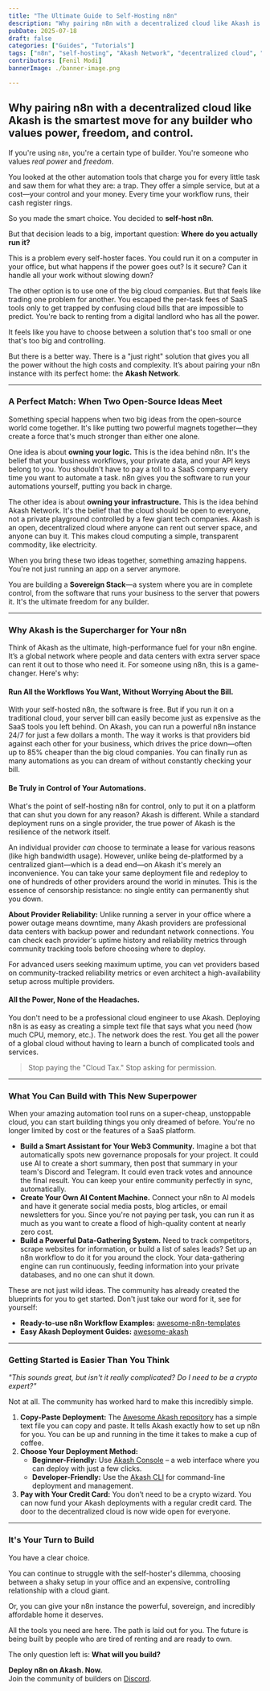 ```yaml
---
title: "The Ultimate Guide to Self-Hosting n8n"
description: "Why pairing n8n with a decentralized cloud like Akash is the smartest move for any builder who values power, freedom, and control."
pubDate: 2025-07-18
draft: false
categories: ["Guides", "Tutorials"]
tags: ["n8n", "self-hosting", "Akash Network", "decentralized cloud", "automation", "no-code"]
contributors: [Fenil Modi]
bannerImage: ./banner-image.png

---
```


## **Why pairing n8n with a decentralized cloud like Akash is the smartest move for any builder who values power, freedom, and control.**

If you're using `n8n`, you're a certain type of builder. You're someone who values *real power* and *freedom*.

You looked at the other automation tools that charge you for every little task and saw them for what they are: a trap. They offer a simple service, but at a cost—your control and your money. Every time your workflow runs, their cash register rings.

So you made the smart choice. You decided to **self-host n8n**.

But that decision leads to a big, important question: **Where do you actually run it?**

This is a problem every self-hoster faces. You could run it on a computer in your office, but what happens if the power goes out? Is it secure? Can it handle all your work without slowing down?

The other option is to use one of the big cloud companies. But that feels like trading one problem for another. You escaped the per-task fees of SaaS tools only to get trapped by confusing cloud bills that are impossible to predict. You're back to renting from a digital landlord who has all the power.

It feels like you have to choose between a solution that's too small or one that's too big and controlling.

But there is a better way. There is a "just right" solution that gives you all the power without the high costs and complexity. It’s about pairing your n8n instance with its perfect home: the **Akash Network**.

---

### **A Perfect Match: When Two Open-Source Ideas Meet**

Something special happens when two big ideas from the open-source world come together. It's like putting two powerful magnets together—they create a force that's much stronger than either one alone.

One idea is about **owning your logic.** This is the idea behind n8n. It's the belief that your business workflows, your private data, and your API keys belong to you. You shouldn't have to pay a toll to a SaaS company every time you want to automate a task. n8n gives you the software to run your automations yourself, putting you back in charge.

The other idea is about **owning your infrastructure.** This is the idea behind Akash Network. It's the belief that the cloud should be open to everyone, not a private playground controlled by a few giant tech companies. Akash is an open, decentralized cloud where anyone can rent out server space, and anyone can buy it. This makes cloud computing a simple, transparent commodity, like electricity.

When you bring these two ideas together, something amazing happens. You're not just running an app on a server anymore.

You are building a **Sovereign Stack**—a system where you are in complete control, from the software that runs your business to the server that powers it. It's the ultimate freedom for any builder.

---

### **Why Akash is the Supercharger for Your n8n**

Think of Akash as the ultimate, high-performance fuel for your n8n engine. It’s a global network where people and data centers with extra server space can rent it out to those who need it. For someone using n8n, this is a game-changer. Here's why:

#### **Run All the Workflows You Want, Without Worrying About the Bill.**

With your self-hosted n8n, the software is free. But if you run it on a traditional cloud, your server bill can easily become just as expensive as the SaaS tools you left behind. On Akash, you can run a powerful n8n instance 24/7 for just a few dollars a month. The way it works is that providers bid against each other for your business, which drives the price down—often up to 85% cheaper than the big cloud companies. You can finally run as many automations as you can dream of without constantly checking your bill.

#### **Be Truly in Control of Your Automations.**

What's the point of self-hosting n8n for control, only to put it on a platform that can shut you down for any reason? Akash is different. While a standard deployment runs on a single provider, the true power of Akash is the resilience of the network itself.

An individual provider *can* choose to terminate a lease for various reasons (like high bandwidth usage). However, unlike being de-platformed by a centralized giant—which is a dead end—on Akash it's merely an inconvenience. You can take your same deployment file and redeploy to one of hundreds of other providers around the world in minutes. This is the essence of censorship resistance: no single entity can permanently shut you down.

**About Provider Reliability:** Unlike running a server in your office where a power outage means downtime, many Akash providers are professional data centers with backup power and redundant network connections. You can check each provider's uptime history and reliability metrics through community tracking tools before choosing where to deploy.

For advanced users seeking maximum uptime, you can vet providers based on community-tracked reliability metrics or even architect a high-availability setup across multiple providers.

#### **All the Power, None of the Headaches.**

You don't need to be a professional cloud engineer to use Akash. Deploying n8n is as easy as creating a simple text file that says what you need (how much CPU, memory, etc.). The network does the rest. You get all the power of a global cloud without having to learn a bunch of complicated tools and services.

> Stop paying the "Cloud Tax." Stop asking for permission.

---

### **What You Can Build with This New Superpower**

When your amazing automation tool runs on a super-cheap, unstoppable cloud, you can start building things you only dreamed of before. You're no longer limited by cost or the features of a SaaS platform.

* **Build a Smart Assistant for Your Web3 Community.** Imagine a bot that automatically spots new governance proposals for your project. It could use AI to create a short summary, then post that summary in your team's Discord and Telegram. It could even track votes and announce the final result. You can keep your entire community perfectly in sync, automatically.  
* **Create Your Own AI Content Machine.** Connect your n8n to AI models and have it generate social media posts, blog articles, or email newsletters for you. Since you're not paying per task, you can run it as much as you want to create a flood of high-quality content at nearly zero cost.  
* **Build a Powerful Data-Gathering System.** Need to track competitors, scrape websites for information, or build a list of sales leads? Set up an n8n workflow to do it for you around the clock. Your data-gathering engine can run continuously, feeding information into your private databases, and no one can shut it down.

These are not just wild ideas. The community has already created the blueprints for you to get started. Don't just take our word for it, see for yourself:

* **Ready-to-use n8n Workflow Examples:** [awesome-n8n-templates](https://github.com/enescingoz/awesome-n8n-templates)  
* **Easy Akash Deployment Guides:** [awesome-akash](https://github.com/fenilmodi00/awesome-akash/tree/master/n8n)

---

### **Getting Started is Easier Than You Think**

*"This sounds great, but isn't it really complicated? Do I need to be a crypto expert?"*

Not at all. The community has worked hard to make this incredibly simple.

1. **Copy-Paste Deployment:** The [Awesome Akash repository](https://github.com/fenilmodi00/awesome-akash/tree/master/n8n) has a simple text file you can copy and paste. It tells Akash exactly how to set up n8n for you. You can be up and running in the time it takes to make a cup of coffee. 
2. **Choose Your Deployment Method:**
   - **Beginner-Friendly:** Use [Akash Console](https://docs.akash.network/docs/deployments/akash-console/) – a web interface where you can deploy with just a few clicks.
   - **Developer-Friendly:** Use the [Akash CLI](https://docs.akash.network/docs/deployments/akash-cli/installation/) for command-line deployment and management.
3. **Pay with Your Credit Card:** You don’t need to be a crypto wizard. You can now fund your Akash deployments with a regular credit card. The door to the decentralized cloud is now wide open for everyone.

---

### **It's Your Turn to Build**

You have a clear choice.

You can continue to struggle with the self-hoster's dilemma, choosing between a shaky setup in your office and an expensive, controlling relationship with a cloud giant.

Or, you can give your n8n instance the powerful, sovereign, and incredibly affordable home it deserves.

All the tools you need are here. The path is laid out for you. The future is being built by people who are tired of renting and are ready to own.

The only question left is: **What will you build?**

**Deploy n8n on Akash. Now.**  
Join the community of builders on [Discord](https://discord.com/invite/akash). 
